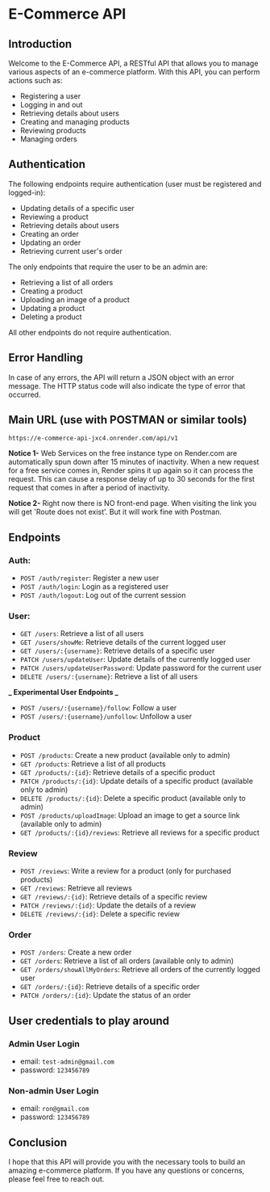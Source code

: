 # E-Commerce API

## Introduction

Welcome to the E-Commerce API, a RESTful API that allows you to manage various aspects of an e-commerce platform. With this API, you can perform actions such as:

- Registering a user
- Logging in and out
- Retrieving details about users
- Creating and managing products
- Reviewing products
- Managing orders

## Authentication

The following endpoints require authentication (user must be registered and logged-in):

- Updating details of a specific user
- Reviewing a product
- Retrieving details about users
- Creating an order
- Updating an order
- Retrieving current user's order

The only endpoints that require the user to be an admin are:

- Retrieving a list of all orders
- Creating a product
- Uploading an image of a product
- Updating a product
- Deleting a product

All other endpoints do not require authentication.

## Error Handling

In case of any errors, the API will return a JSON object with an error message. The HTTP status code will also indicate the type of error that occurred.

## Main URL (use with POSTMAN or similar tools)

```
https://e-commerce-api-jxc4.onrender.com/api/v1
```

**Notice 1-**
Web Services on the free instance type on Render.com are automatically spun down after 15 minutes of inactivity. When a new request for a free service comes in, Render spins it up again so it can process the request.
This can cause a response delay of up to 30 seconds for the first request that comes in after a period of inactivity.

**Notice 2-**
Right now there is NO front-end page. When visiting the link you will get 'Route does not exist'.
But it will work fine with Postman.

## Endpoints

### Auth:

- `POST /auth/register`: Register a new user
- `POST /auth/login`: Login as a registered user
- `POST /auth/logout`: Log out of the current session

### User:

- `GET /users`: Retrieve a list of all users
- `GET /users/showMe`: Retrieve details of the current logged user
- `GET /users/:{username}`: Retrieve details of a specific user
- `PATCH /users/updateUser`: Update details of the currently logged user
- `PATCH /users/updateUserPassword`: Update password for the current user
- `DELETE /users/:{username}`: Retrieve a list of all users

**_ Experimental User Endpoints _**

- `POST /users/:{username}/follow`: Follow a user
- `POST /users/:{username}/unfollow`: Unfollow a user

### Product

- `POST /products`: Create a new product (available only to admin)
- `GET /products`: Retrieve a list of all products
- `GET /products/:{id}`: Retrieve details of a specific product
- `PATCH /products/:{id}`: Update details of a specific product (available only to admin)
- `DELETE /products/:{id}`: Delete a specific product (available only to admin)
- `POST /products/uploadImage`: Upload an image to get a source link (available only to admin)
- `GET /products/:{id}/reviews`: Retrieve all reviews for a specific product

### Review

- `POST /reviews`: Write a review for a product (only for purchased products)
- `GET /reviews`: Retrieve all reviews
- `GET /reviews/:{id}`: Retrieve details of a specific review
- `PATCH /reviews/:{id}`: Update the details of a review
- `DELETE /reviews/:{id}`: Delete a specific review

### Order

- `POST /orders`: Create a new order
- `GET /orders`: Retrieve a list of all orders (available only to admin)
- `GET /orders/showAllMyOrders`: Retrieve all orders of the currently logged user
- `GET /orders/:{id}`: Retrieve details of a specific order
- `PATCH /orders/:{id}`: Update the status of an order

## User credentials to play around

### Admin User Login

- email: `test-admin@gmail.com`
- password: `123456789`

### Non-admin User Login

- email: `ron@gmail.com`
- password: `123456789`

## Conclusion

I hope that this API will provide you with the necessary tools to build an amazing e-commerce platform. If you have any questions or concerns, please feel free to reach out.
